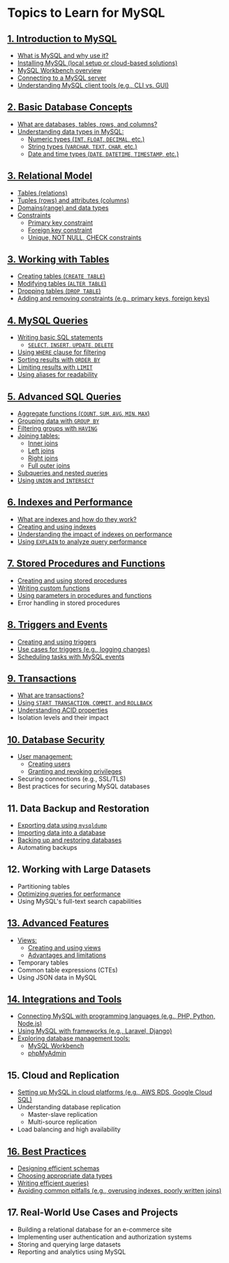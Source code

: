 # Topics to Learn for MySQL

## [1. Introduction to MySQL](#)
- [What is MySQL and why use it?](#)
- [Installing MySQL (local setup or cloud-based solutions)](#)
- [MySQL Workbench overview](#)
- [Connecting to a MySQL server](#)
- [Understanding MySQL client tools (e.g., CLI vs. GUI)](#)

## [2. Basic Database Concepts](#)
- [What are databases, tables, rows, and columns?](#)
- [Understanding data types in MySQL:](#)
  - [Numeric types (`INT`, `FLOAT`, `DECIMAL`, etc.)](#)
  - [String types (`VARCHAR`, `TEXT`, `CHAR`, etc.)](#)
  - [Date and time types (`DATE`, `DATETIME`, `TIMESTAMP`, etc.)](#)

## [3. Relational Model](#)
- [Tables (relations)](#)
- [Tuples (rows) and attributes (columns)](#)
- [Domains(range) and data types](#)
- [Constraints](#)  
  - [Primary key constraint](#)  
  - [Foreign key constraint](#)  
  - [Unique, NOT NULL, CHECK constraints](#)

## [3. Working with Tables](#)
- [Creating tables (`CREATE TABLE`)](#)
- [Modifying tables (`ALTER TABLE`)](#)
- [Dropping tables (`DROP TABLE`)](#)
- [Adding and removing constraints (e.g., primary keys, foreign keys)](#)

## [4. MySQL Queries](#)
- [Writing basic SQL statements](#)
  - [`SELECT`, `INSERT`, `UPDATE`, `DELETE`](#)
- [Using `WHERE` clause for filtering](#)
- [Sorting results with `ORDER BY`](#)
- [Limiting results with `LIMIT`](#)
- [Using aliases for readability](#)

## [5. Advanced SQL Queries](#)
- [Aggregate functions (`COUNT`, `SUM`, `AVG`, `MIN`, `MAX`)](#)
- [Grouping data with `GROUP BY`](#)
- [Filtering groups with `HAVING`](#)
- [Joining tables:](#)
  - [Inner joins](#)
  - [Left joins](#)
  - [Right joins](#)
  - [Full outer joins](#)
- [Subqueries and nested queries](#)
- [Using `UNION` and `INTERSECT`](#)

## [6. Indexes and Performance](#)
- [What are indexes and how do they work?](#)
- [Creating and using indexes](#)
- [Understanding the impact of indexes on performance](#)
- [Using `EXPLAIN` to analyze query performance](#)

## [7. Stored Procedures and Functions](#)
- [Creating and using stored procedures](#)
- [Writing custom functions](#)
- [Using parameters in procedures and functions](#)
- Error handling in stored procedures

## [8. Triggers and Events](#)
- [Creating and using triggers](#)
- [Use cases for triggers (e.g., logging changes)](#)
- [Scheduling tasks with MySQL events](#)

## [9. Transactions](#)
- [What are transactions?](#)
- [Using `START TRANSACTION`, `COMMIT`, and `ROLLBACK`](#)
- [Understanding ACID properties](#)
- Isolation levels and their impact

## [10. Database Security](#)
- [User management:](#)
  - [Creating users](#)
  - [Granting and revoking privileges](#)
- Securing connections (e.g., SSL/TLS)
- Best practices for securing MySQL databases

## 11. Data Backup and Restoration
- [Exporting data using `mysqldump`](#)
- [Importing data into a database](#)
- [Backing up and restoring databases](#)
- Automating backups

## 12. Working with Large Datasets
- Partitioning tables
- [Optimizing queries for performance](#)
- Using MySQL's full-text search capabilities

## [13. Advanced Features](#)
- [Views:](#)
  - [Creating and using views](#)
  - [Advantages and limitations](#)
- Temporary tables
- Common table expressions (CTEs)
- Using JSON data in MySQL

## [14. Integrations and Tools](#)
- [Connecting MySQL with programming languages (e.g., PHP, Python, Node.js)](#)
- [Using MySQL with frameworks (e.g., Laravel, Django)](#)
- [Exploring database management tools:](#)
  - [MySQL Workbench](#)
  - [phpMyAdmin](#)

## 15. Cloud and Replication
- [Setting up MySQL in cloud platforms (e.g., AWS RDS, Google Cloud SQL)](#)
- Understanding database replication
  - Master-slave replication
  - Multi-source replication
- Load balancing and high availability

## [16. Best Practices](#)
- [Designing efficient schemas](#)
- [Choosing appropriate data types](#)
- [Writing efficient queries)](#)
- [Avoiding common pitfalls (e.g., overusing indexes, poorly written joins)](#)

## 17. Real-World Use Cases and Projects
- Building a relational database for an e-commerce site
- Implementing user authentication and authorization systems
- Storing and querying large datasets
- Reporting and analytics using MySQL
